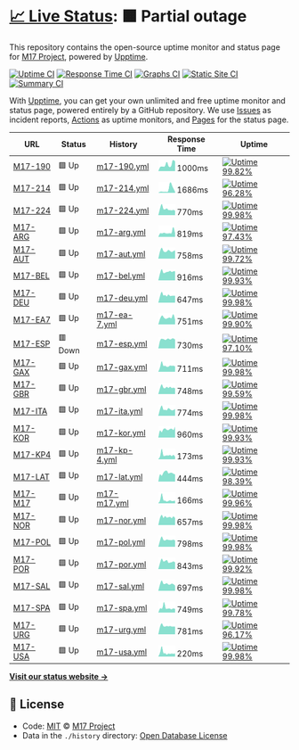 # [📈 Live Status](https://uptime.m17.link): <!--live status--> **🟧 Partial outage**

This repository contains the open-source uptime monitor and status page for [M17 Project](https://m17project.org/), powered by [Upptime](https://github.com/upptime/upptime).

[![Uptime CI](https://github.com/koj-co/upptime/workflows/Uptime%20CI/badge.svg)](https://github.com/koj-co/upptime/actions?query=workflow%3A%22Uptime+CI%22)
[![Response Time CI](https://github.com/koj-co/upptime/workflows/Response%20Time%20CI/badge.svg)](https://github.com/koj-co/upptime/actions?query=workflow%3A%22Response+Time+CI%22)
[![Graphs CI](https://github.com/koj-co/upptime/workflows/Graphs%20CI/badge.svg)](https://github.com/koj-co/upptime/actions?query=workflow%3A%22Graphs+CI%22)
[![Static Site CI](https://github.com/koj-co/upptime/workflows/Static%20Site%20CI/badge.svg)](https://github.com/koj-co/upptime/actions?query=workflow%3A%22Static+Site+CI%22)
[![Summary CI](https://github.com/koj-co/upptime/workflows/Summary%20CI/badge.svg)](https://github.com/koj-co/upptime/actions?query=workflow%3A%22Summary+CI%22)

With [Upptime](https://upptime.js.org), you can get your own unlimited and free uptime monitor and status page, powered entirely by a GitHub repository. We use [Issues](https://github.com/M17-Project/upptime/issues) as incident reports, [Actions](https://github.com/M17-Project/upptime/actions) as uptime monitors, and [Pages](https://uptime.m17.link) for the status page.

<!--start: status pages-->
<!-- This summary is generated by Upptime (https://github.com/upptime/upptime) -->
<!-- Do not edit this manually, your changes will be overwritten -->

| URL                                                  | Status  | History                                                                                    | Response Time                                                                 | Uptime                                                                                                                                                                                                    |
| ---------------------------------------------------- | ------- | ------------------------------------------------------------------------------------------ | ----------------------------------------------------------------------------- | --------------------------------------------------------------------------------------------------------------------------------------------------------------------------------------------------------- |
| [M17-190](https://m17.argentina-room.dns-cloud.net/) | 🟩 Up   | [m17-190.yml](https://github.com/M17-Project/upptime/commits/master/history/m17-190.yml)   | <img alt="Response time graph" src="./graphs/m17-190.png" height="20"> 1000ms | [![Uptime 99.82%](https://img.shields.io/endpoint?url=https%3A%2F%2Fraw.githubusercontent.com%2FM17-Project%2Fupptime%2Fmaster%2Fapi%2Fm17-190%2Fuptime.json)](https://uptime.m17.link/history/m17-190)   |
| [M17-214](https://214.m17.es/)                       | 🟩 Up   | [m17-214.yml](https://github.com/M17-Project/upptime/commits/master/history/m17-214.yml)   | <img alt="Response time graph" src="./graphs/m17-214.png" height="20"> 1686ms | [![Uptime 96.28%](https://img.shields.io/endpoint?url=https%3A%2F%2Fraw.githubusercontent.com%2FM17-Project%2Fupptime%2Fmaster%2Fapi%2Fm17-214%2Fuptime.json)](https://uptime.m17.link/history/m17-214)   |
| [M17-224](https://eamaster.xreflector.es/m17/)       | 🟩 Up   | [m17-224.yml](https://github.com/M17-Project/upptime/commits/master/history/m17-224.yml)   | <img alt="Response time graph" src="./graphs/m17-224.png" height="20"> 770ms  | [![Uptime 99.98%](https://img.shields.io/endpoint?url=https%3A%2F%2Fraw.githubusercontent.com%2FM17-Project%2Fupptime%2Fmaster%2Fapi%2Fm17-224%2Fuptime.json)](https://uptime.m17.link/history/m17-224)   |
| [M17-ARG](https://m17arg.ddns.net/)                  | 🟩 Up   | [m17-arg.yml](https://github.com/M17-Project/upptime/commits/master/history/m17-arg.yml)   | <img alt="Response time graph" src="./graphs/m17-arg.png" height="20"> 819ms  | [![Uptime 97.43%](https://img.shields.io/endpoint?url=https%3A%2F%2Fraw.githubusercontent.com%2FM17-Project%2Fupptime%2Fmaster%2Fapi%2Fm17-arg%2Fuptime.json)](https://uptime.m17.link/history/m17-arg)   |
| [M17-AUT](https://m17-aut.xreflector.net/)           | 🟩 Up   | [m17-aut.yml](https://github.com/M17-Project/upptime/commits/master/history/m17-aut.yml)   | <img alt="Response time graph" src="./graphs/m17-aut.png" height="20"> 758ms  | [![Uptime 99.72%](https://img.shields.io/endpoint?url=https%3A%2F%2Fraw.githubusercontent.com%2FM17-Project%2Fupptime%2Fmaster%2Fapi%2Fm17-aut%2Fuptime.json)](https://uptime.m17.link/history/m17-aut)   |
| [M17-BEL](https://on0lg.no-ip.org/m17bel/)           | 🟩 Up   | [m17-bel.yml](https://github.com/M17-Project/upptime/commits/master/history/m17-bel.yml)   | <img alt="Response time graph" src="./graphs/m17-bel.png" height="20"> 916ms  | [![Uptime 99.93%](https://img.shields.io/endpoint?url=https%3A%2F%2Fraw.githubusercontent.com%2FM17-Project%2Fupptime%2Fmaster%2Fapi%2Fm17-bel%2Fuptime.json)](https://uptime.m17.link/history/m17-bel)   |
| [M17-DEU](https://m17-deu.xreflector.net/)           | 🟩 Up   | [m17-deu.yml](https://github.com/M17-Project/upptime/commits/master/history/m17-deu.yml)   | <img alt="Response time graph" src="./graphs/m17-deu.png" height="20"> 647ms  | [![Uptime 99.98%](https://img.shields.io/endpoint?url=https%3A%2F%2Fraw.githubusercontent.com%2FM17-Project%2Fupptime%2Fmaster%2Fapi%2Fm17-deu%2Fuptime.json)](https://uptime.m17.link/history/m17-deu)   |
| [M17-EA7](https://rcveleta.xreflector.es/)           | 🟩 Up   | [m17-ea-7.yml](https://github.com/M17-Project/upptime/commits/master/history/m17-ea-7.yml) | <img alt="Response time graph" src="./graphs/m17-ea-7.png" height="20"> 751ms | [![Uptime 99.90%](https://img.shields.io/endpoint?url=https%3A%2F%2Fraw.githubusercontent.com%2FM17-Project%2Fupptime%2Fmaster%2Fapi%2Fm17-ea-7%2Fuptime.json)](https://uptime.m17.link/history/m17-ea-7) |
| [M17-ESP](https://m17spa.xreflector.es/)             | 🟥 Down | [m17-esp.yml](https://github.com/M17-Project/upptime/commits/master/history/m17-esp.yml)   | <img alt="Response time graph" src="./graphs/m17-esp.png" height="20"> 730ms  | [![Uptime 97.10%](https://img.shields.io/endpoint?url=https%3A%2F%2Fraw.githubusercontent.com%2FM17-Project%2Fupptime%2Fmaster%2Fapi%2Fm17-esp%2Fuptime.json)](https://uptime.m17.link/history/m17-esp)   |
| [M17-GAX](https://ea4gax.es/M17/)                    | 🟩 Up   | [m17-gax.yml](https://github.com/M17-Project/upptime/commits/master/history/m17-gax.yml)   | <img alt="Response time graph" src="./graphs/m17-gax.png" height="20"> 711ms  | [![Uptime 99.98%](https://img.shields.io/endpoint?url=https%3A%2F%2Fraw.githubusercontent.com%2FM17-Project%2Fupptime%2Fmaster%2Fapi%2Fm17-gax%2Fuptime.json)](https://uptime.m17.link/history/m17-gax)   |
| [M17-GBR](https://www.roip.network/m17/)             | 🟩 Up   | [m17-gbr.yml](https://github.com/M17-Project/upptime/commits/master/history/m17-gbr.yml)   | <img alt="Response time graph" src="./graphs/m17-gbr.png" height="20"> 748ms  | [![Uptime 99.59%](https://img.shields.io/endpoint?url=https%3A%2F%2Fraw.githubusercontent.com%2FM17-Project%2Fupptime%2Fmaster%2Fapi%2Fm17-gbr%2Fuptime.json)](https://uptime.m17.link/history/m17-gbr)   |
| [M17-ITA](https://m17ita.hblink.it/)                 | 🟩 Up   | [m17-ita.yml](https://github.com/M17-Project/upptime/commits/master/history/m17-ita.yml)   | <img alt="Response time graph" src="./graphs/m17-ita.png" height="20"> 774ms  | [![Uptime 99.98%](https://img.shields.io/endpoint?url=https%3A%2F%2Fraw.githubusercontent.com%2FM17-Project%2Fupptime%2Fmaster%2Fapi%2Fm17-ita%2Fuptime.json)](https://uptime.m17.link/history/m17-ita)   |
| [M17-KOR](https://m17-kor.dvham.com/)                | 🟩 Up   | [m17-kor.yml](https://github.com/M17-Project/upptime/commits/master/history/m17-kor.yml)   | <img alt="Response time graph" src="./graphs/m17-kor.png" height="20"> 960ms  | [![Uptime 99.93%](https://img.shields.io/endpoint?url=https%3A%2F%2Fraw.githubusercontent.com%2FM17-Project%2Fupptime%2Fmaster%2Fapi%2Fm17-kor%2Fuptime.json)](https://uptime.m17.link/history/m17-kor)   |
| [M17-KP4](https://kp4ca-m17.ddns.net/)               | 🟩 Up   | [m17-kp-4.yml](https://github.com/M17-Project/upptime/commits/master/history/m17-kp-4.yml) | <img alt="Response time graph" src="./graphs/m17-kp-4.png" height="20"> 173ms | [![Uptime 99.93%](https://img.shields.io/endpoint?url=https%3A%2F%2Fraw.githubusercontent.com%2FM17-Project%2Fupptime%2Fmaster%2Fapi%2Fm17-kp-4%2Fuptime.json)](https://uptime.m17.link/history/m17-kp-4) |
| [M17-LAT](https://latinos.m17.es/)                   | 🟩 Up   | [m17-lat.yml](https://github.com/M17-Project/upptime/commits/master/history/m17-lat.yml)   | <img alt="Response time graph" src="./graphs/m17-lat.png" height="20"> 444ms  | [![Uptime 98.39%](https://img.shields.io/endpoint?url=https%3A%2F%2Fraw.githubusercontent.com%2FM17-Project%2Fupptime%2Fmaster%2Fapi%2Fm17-lat%2Fuptime.json)](https://uptime.m17.link/history/m17-lat)   |
| [M17-M17](https://ref.m17.link/)                     | 🟩 Up   | [m17-m17.yml](https://github.com/M17-Project/upptime/commits/master/history/m17-m17.yml)   | <img alt="Response time graph" src="./graphs/m17-m17.png" height="20"> 166ms  | [![Uptime 99.96%](https://img.shields.io/endpoint?url=https%3A%2F%2Fraw.githubusercontent.com%2FM17-Project%2Fupptime%2Fmaster%2Fapi%2Fm17-m17%2Fuptime.json)](https://uptime.m17.link/history/m17-m17)   |
| [M17-NOR](https://m17.la2k.no/)                      | 🟩 Up   | [m17-nor.yml](https://github.com/M17-Project/upptime/commits/master/history/m17-nor.yml)   | <img alt="Response time graph" src="./graphs/m17-nor.png" height="20"> 657ms  | [![Uptime 99.98%](https://img.shields.io/endpoint?url=https%3A%2F%2Fraw.githubusercontent.com%2FM17-Project%2Fupptime%2Fmaster%2Fapi%2Fm17-nor%2Fuptime.json)](https://uptime.m17.link/history/m17-nor)   |
| [M17-POL](https://m17.hblink.network/)               | 🟩 Up   | [m17-pol.yml](https://github.com/M17-Project/upptime/commits/master/history/m17-pol.yml)   | <img alt="Response time graph" src="./graphs/m17-pol.png" height="20"> 798ms  | [![Uptime 99.98%](https://img.shields.io/endpoint?url=https%3A%2F%2Fraw.githubusercontent.com%2FM17-Project%2Fupptime%2Fmaster%2Fapi%2Fm17-pol%2Fuptime.json)](https://uptime.m17.link/history/m17-pol)   |
| [M17-POR](https://m17.hamradio.pt/)                  | 🟩 Up   | [m17-por.yml](https://github.com/M17-Project/upptime/commits/master/history/m17-por.yml)   | <img alt="Response time graph" src="./graphs/m17-por.png" height="20"> 843ms  | [![Uptime 99.92%](https://img.shields.io/endpoint?url=https%3A%2F%2Fraw.githubusercontent.com%2FM17-Project%2Fupptime%2Fmaster%2Fapi%2Fm17-por%2Fuptime.json)](https://uptime.m17.link/history/m17-por)   |
| [M17-SAL](https://m17sal.m17.es/)                    | 🟩 Up   | [m17-sal.yml](https://github.com/M17-Project/upptime/commits/master/history/m17-sal.yml)   | <img alt="Response time graph" src="./graphs/m17-sal.png" height="20"> 697ms  | [![Uptime 99.98%](https://img.shields.io/endpoint?url=https%3A%2F%2Fraw.githubusercontent.com%2FM17-Project%2Fupptime%2Fmaster%2Fapi%2Fm17-sal%2Fuptime.json)](https://uptime.m17.link/history/m17-sal)   |
| [M17-SPA](https://hblinkspain.duckdns.org/mrefd/)    | 🟩 Up   | [m17-spa.yml](https://github.com/M17-Project/upptime/commits/master/history/m17-spa.yml)   | <img alt="Response time graph" src="./graphs/m17-spa.png" height="20"> 749ms  | [![Uptime 99.78%](https://img.shields.io/endpoint?url=https%3A%2F%2Fraw.githubusercontent.com%2FM17-Project%2Fupptime%2Fmaster%2Fapi%2Fm17-spa%2Fuptime.json)](https://uptime.m17.link/history/m17-spa)   |
| [M17-URG](https://m17-uruguay.ddns.net/m17/)         | 🟩 Up   | [m17-urg.yml](https://github.com/M17-Project/upptime/commits/master/history/m17-urg.yml)   | <img alt="Response time graph" src="./graphs/m17-urg.png" height="20"> 781ms  | [![Uptime 96.17%](https://img.shields.io/endpoint?url=https%3A%2F%2Fraw.githubusercontent.com%2FM17-Project%2Fupptime%2Fmaster%2Fapi%2Fm17-urg%2Fuptime.json)](https://uptime.m17.link/history/m17-urg)   |
| [M17-USA](https://m17-usa.openquad.net/)             | 🟩 Up   | [m17-usa.yml](https://github.com/M17-Project/upptime/commits/master/history/m17-usa.yml)   | <img alt="Response time graph" src="./graphs/m17-usa.png" height="20"> 220ms  | [![Uptime 99.98%](https://img.shields.io/endpoint?url=https%3A%2F%2Fraw.githubusercontent.com%2FM17-Project%2Fupptime%2Fmaster%2Fapi%2Fm17-usa%2Fuptime.json)](https://uptime.m17.link/history/m17-usa)   |

<!--end: status pages-->

[**Visit our status website →**](https://uptime.m17.link)

## 📄 License

- Code: [MIT](./LICENSE) © [M17 Project](https://m17project.org)
- Data in the `./history` directory: [Open Database License](https://opendatacommons.org/licenses/odbl/1-0/)
